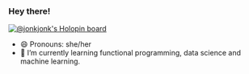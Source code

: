 ### Hey there!

[![@jonkjonk's Holopin board](https://holopin.io/api/user/board?user=jonkjonk)](https://holopin.io/@jonkjonk)

- 😄 Pronouns: she/her
- 🌱 I’m currently learning functional programming, data science and machine learning.


<!--
**jinkjonks/jinkjonks** is a ✨ _special_ ✨ repository because its `README.md` (this file) appears on your GitHub profile.

Here are some ideas to get you started:

- 🔭 I’m currently working on ...
- 🌱 I’m currently learning ...
- 👯 I’m looking to collaborate on ...
- 🤔 I’m looking for help with ...
- 💬 Ask me about ...
- 📫 How to reach me: ...
- 😄 Pronouns: ...
- ⚡ Fun fact: ...
-->
